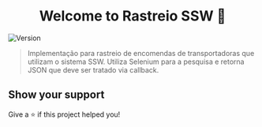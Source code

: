 <h1 align="center">Welcome to Rastreio SSW 👋</h1>
<p>
  <img alt="Version" src="https://img.shields.io/badge/version-0.1-blue.svg?cacheSeconds=2592000" />
</p>

> Implementação para rastreio de encomendas de transportadoras que utilizam o sistema SSW. Utiliza Selenium para a pesquisa e retorna JSON que deve ser tratado via callback.


## Show your support

Give a ⭐️ if this project helped you!

